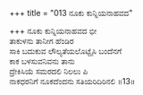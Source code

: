 +++
title = "013 ನೂಕು ಕುನ್ನಿಯನಾಹವದ"

+++
ನೂಕು ಕುನ್ನಿಯನಾಹವದ ಭೀ  
ತಾಕುಳನು ತಾನೀಗ ಹೆಂಡಿರ  
ಸಾಕಿ ಬದುಕುವ ಲೌಲ್ಯತೆಯಲೊಟ್ಟೈಸಿ ಬಂದೆನಗೆ  
ಕಾಕ ಬಳಸುವನಿವನು ತಾನು  
ದ್ರೇಕಿಸಿಯೆ ಸಮರದಲಿ ನಿಲಲು ಪಿ  
ನಾಕಧರನಿಗೆ ನೂಕದೆಂದನು ಸತಿಯರಿದಿರಿನಲಿ     ॥13॥